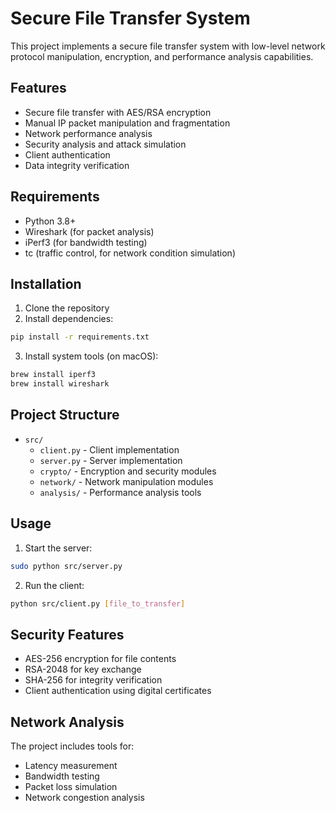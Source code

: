 # Secure File Transfer System

This project implements a secure file transfer system with low-level network protocol manipulation, encryption, and performance analysis capabilities.

## Features

- Secure file transfer with AES/RSA encryption
- Manual IP packet manipulation and fragmentation
- Network performance analysis
- Security analysis and attack simulation
- Client authentication
- Data integrity verification

## Requirements

- Python 3.8+
- Wireshark (for packet analysis)
- iPerf3 (for bandwidth testing)
- tc (traffic control, for network condition simulation)

## Installation

1. Clone the repository
2. Install dependencies:
```bash
pip install -r requirements.txt
```

3. Install system tools (on macOS):
```bash
brew install iperf3
brew install wireshark
```

## Project Structure

- `src/`
  - `client.py` - Client implementation
  - `server.py` - Server implementation
  - `crypto/` - Encryption and security modules
  - `network/` - Network manipulation modules
  - `analysis/` - Performance analysis tools

## Usage

1. Start the server:
```bash
sudo python src/server.py
```

2. Run the client:
```bash
python src/client.py [file_to_transfer]
```

## Security Features

- AES-256 encryption for file contents
- RSA-2048 for key exchange
- SHA-256 for integrity verification
- Client authentication using digital certificates

## Network Analysis

The project includes tools for:
- Latency measurement
- Bandwidth testing
- Packet loss simulation
- Network congestion analysis 